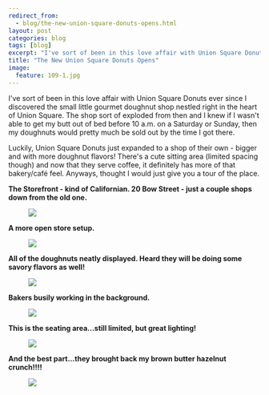 ```yaml
---
redirect_from: 
  - blog/the-new-union-square-donuts-opens.html
layout: post
categories: blog
tags: [blog]
excerpt: "I've sort of been in this love affair with Union Square Donuts ever since I discovered the small little gourmet doughnut shop nestled right in the heart of Union Square.  The shop sort of exploded from then and I knew if I wasn't able to get my butt out of bed before 10 a.m. on a Saturday or Sunday, then my doughnuts would pretty much be sold out by the time I got there.  "
title: "The New Union Square Donuts Opens"
image:
  feature: 109-1.jpg
---
```


I've sort of been in this love affair with Union Square Donuts ever since I discovered the small little gourmet doughnut shop nestled right in the heart of Union Square.  The shop sort of exploded from then and I knew if I wasn't able to get my butt out of bed before 10 a.m. on a Saturday or Sunday, then my doughnuts would pretty much be sold out by the time I got there.  

Luckily, Union Square Donuts just expanded to a shop of their own - bigger and with more doughnut flavors!  There's a cute sitting area (limited spacing though) and now that they serve coffee, it definitely has more of that bakery/café feel.  Anyways, thought I would just give you a tour of the place.




__The Storefront - kind of Californian.  20 Bow Street - just a couple shops down from the old one.__
<figure> <img src='/images/109-2.jpg'> </figure>

__A more open store setup.__
<figure> <img src='/images/109-3.jpg'> </figure>

__All of the doughnuts neatly displayed.  Heard they will be doing some savory flavors as well!__
<figure> <img src='/images/109-4.jpg'> </figure>

__Bakers busily working in the background.__
<figure> <img src='/images/109-5.jpg'> </figure>

__This is the seating area...still limited, but great lighting!__
<figure> <img src='/images/109-6.jpg'> </figure>

__And the best part...they brought back my brown butter hazelnut crunch!!!!__
<figure> <img src='/images/109-7.jpg'> </figure>
